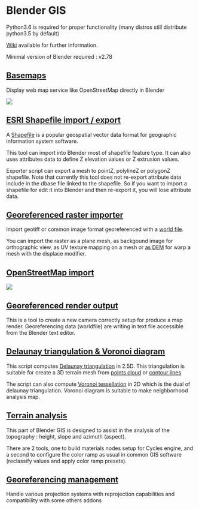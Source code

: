 Blender GIS
==========

Python3.6 is required for proper functionality (many distros still distribute python3.5 by default)

[Wiki](https://github.com/domlysz/BlenderGIS/wiki/Install-and-usage) available for further information.

Minimal version of Blender required : v2.78

[Basemaps](https://github.com/domlysz/BlenderGIS/wiki/Basemaps)
--------------------
Display web map service like OpenStreetMap directly in Blender

![](https://raw.githubusercontent.com/wiki/domlysz/blenderGIS/images/basemaps_demo.gif)


[ESRI Shapefile import / export](https://github.com/domlysz/BlenderGIS/wiki/Shapefile-import)
--------------------

A [Shapefile](http://en.wikipedia.org/wiki/Shapefile) is a popular geospatial vector data format for geographic information system software.

This tool can import into Blender most of shapefile feature type. It can also uses attributes data to define Z elevation values or Z extrusion values.

Exporter script can export a mesh to pointZ, polylineZ or polygonZ shapefile. Note that currently this tool does not re-export attribute data include in the dbase file linked to the shapefile. So if you want to import a shapefile for edit it into Blender and then re-export it, you will lose attribute data.


[Georeferenced raster importer](https://github.com/domlysz/BlenderGIS/wiki/Import-georef-raster)
--------------------

Import geotiff or common image format georeferenced with a [world file](http://en.wikipedia.org/wiki/World_file).

You can import the raster as a plane mesh, as backgound image for orthographic view, as UV texture mapping on a mesh or [as DEM](https://github.com/domlysz/BlenderGIS/wiki/Import-DEM-grid) for warp a mesh with the displace modifier.


[OpenStreetMap import](https://github.com/domlysz/BlenderGIS/wiki/OSM-import)
--------------------

![](https://raw.githubusercontent.com/wiki/domlysz/blenderGIS/images/osm_demo.gif)


[Georeferenced render output](https://github.com/domlysz/BlenderGIS/wiki/Make-a-georef-render)
--------------------

This is a tool to create a new camera correctly setup for produce a map render. Georeferencing data (worldfile) are writing in text file accessible from the Blender text editor.


[Delaunay triangulation & Voronoi diagram](https://github.com/domlysz/BlenderGIS/wiki/Make-terrain-mesh-with-Delaunay-triangulation)
--------------------

This script computes [Delaunay triangulation](http://en.wikipedia.org/wiki/Delaunay_triangulation) in 2.5D. This triangulation is suitable for create a 3D terrain mesh from [points cloud](http://en.wikipedia.org/wiki/Point_cloud) or [contour lines](http://en.wikipedia.org/wiki/Contour_line)

The script can also compute [Voronoi tessellation](http://en.wikipedia.org/wiki/Voronoi) in 2D which is the dual of delaunay triangulation. Voronoi diagram is suitable to make neighborhood analysis map.


[Terrain analysis](https://github.com/domlysz/BlenderGIS/wiki/Terrain-analysis)
--------------------

This part of Blender GIS is designed to assist in the analysis of the topography : height, slope and azimuth (aspect).

There are 2 tools, one to build materials nodes setup for Cycles engine, and a second to configure the color ramp as usual in common GIS software (reclassify values and apply color ramp presets).

[Georeferencing management](https://github.com/domlysz/BlenderGIS/wiki/Gereferencing-management)
--------------------
Handle various projection systems with reprojection capabilities and compatibility with some others addons
